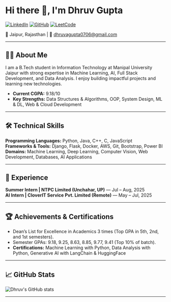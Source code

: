 # Hi there 👋, I'm Dhruv Gupta

[![LinkedIn](https://img.shields.io/badge/LinkedIn-DhruvGupta-blue?style=flat-square&logo=linkedin)](https://www.linkedin.com/in/dhruv-gupta-2)
[![GitHub](https://img.shields.io/badge/GitHub-DhruvGupta2-black?style=flat-square&logo=github)](https://github.com/DhruvGupta2)
[![LeetCode](https://img.shields.io/badge/LeetCode-Dhruv-orange?style=flat-square&logo=leetcode)](https://leetcode.com/u/DhruvGupta5/)


📍 Jaipur, Rajasthan | 📧 dhruvagupta0706@gmail.com

---

## 👨‍💻 About Me
I am a B.Tech student in Information Technology at Manipal University Jaipur with strong expertise in Machine Learning, AI, Full Stack Development, and Data Analysis. I enjoy building impactful projects and learning new technologies.

- **Current CGPA:** 9.18/10  
- **Key Strengths:** Data Structures & Algorithms, OOP, System Design, ML & DL, Web & Cloud Development

---

## 🛠️ Technical Skills

**Programming Languages:** Python, Java, C++, C, JavaScript  
**Frameworks & Tools:** Django, Flask, Docker, AWS, Git, Bootstrap, Power BI  
**Domains:** Machine Learning, Deep Learning, Computer Vision, Web Development, Databases, AI Applications

---

## 💼 Experience

**Summer Intern | NTPC Limited (Unchahar, UP)** — Jul – Aug, 2025   
**AI Intern | CloverIT Service Pvt. Limited (Remote)** — May – Jul, 2025  


---

## 🏆 Achievements & Certifications
- Dean’s List for Excellence in Academics 3 times (Top GPA in 5th, 2nd, and 1st semesters).  
- Semester GPAs: 9.18, 9.25, 8.63, 8.85, 9.77, 9.41 (Top 10% of batch).  
- **Certifications:** Machine Learning with Python, Data Analysis with Python, Generative AI with LangChain & HuggingFace

---

## 📈 GitHub Stats
![Dhruv's GitHub stats](https://github-readme-stats.vercel.app/api?username=DhruvGupta2&show_icons=true&theme=radical)

---
